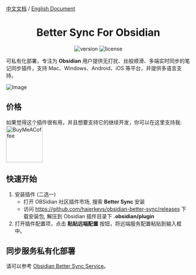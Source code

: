 [中文文档](https://github.com/haierkeys/obsidian-better-sync/blob/master/readme-zh.md) / [English Document](https://github.com/haierkeys/obsidian-better-sync/blob/master/README.md)


<h1 align="center">Better Sync For Obsidian</h1>

<p align="center">
<img src="https://img.shields.io/github/release/haierkeys/obsidian-better-sync" alt="version">
<img src="https://img.shields.io/github/license/haierkeys/obsidian-better-sync.svg" alt="license" >
</p>

可私有化部署，专注为 **Obsidian** 用户提供无打扰、丝般顺滑、多端实时同步的笔记同步插件，支持 Mac、Windows、Android、iOS 等平台，并提供多语言支持。

![Image](https://github.com/user-attachments/assets/8e61d99e-6f76-49b1-a03e-c952ad9e21b0)

## 价格

如果觉得这个插件很有用，并且想要支持它的继续开发，你可以在这里支持我:
[<img src="https://cdn.ko-fi.com/cdn/kofi3.png?v=3" alt="BuyMeACoffee" width="100">](https://ko-fi.com/haierkeys)

## 快速开始

1. 安装插件 (二选一)
   - 打开 OBSidian 社区插件市场, 搜索 **Better Sync** 安装
   - 访问 https://github.com/haierkeys/obsidian-better-sync/releases 下载安装包, 解压到 Obsidian 插件目录下 **.obsidian/plugin**
2. 打开插件配置项，点击 **粘贴远端配置** 按钮，将远端服务配置粘贴到输入框中。


## 同步服务私有化部署

请可以参考 [Obsidian Better Sync Service](https://github.com/haierkeys/obsidian-better-sync-service)。

